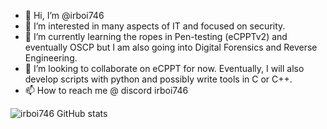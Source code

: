- 👋 Hi, I’m @irboi746
- 👀 I’m interested in many aspects of IT and focused on security.
- 🌱 I’m currently learning the ropes in Pen-testing (eCPPTv2) and eventually OSCP but I am also going into Digital Forensics and Reverse Engineering.
- 💞️ I’m looking to collaborate on eCPPT for now. Eventually, I will also develop scripts with python and possibly write tools in C or C++.
- 📫 How to reach me @ discord irboi746

![irboi746 GitHub stats](https://github-readme-stats.vercel.app/api?username=irboi746&count_private=true)

<!---
![irboi746 Languages](https://github-readme-stats.vercel.app/api/top-langs/?username=irboi746&layout=compact&theme=buefy&hide_border=true)
--->

<!---
irboi746/irboi746 is a ✨ special ✨ repository because its `README.md` (this file) appears on your GitHub profile.
You can click the Preview link to take a look at your changes.
--->

